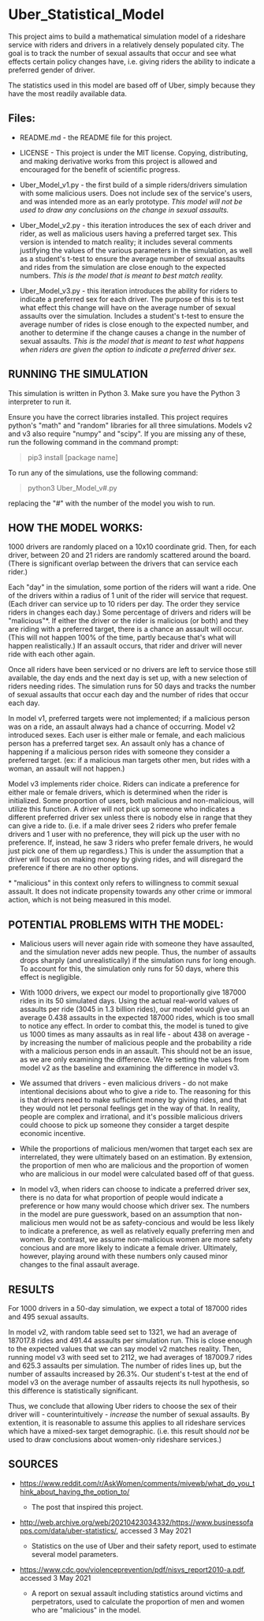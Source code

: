 # Uber_Statistical_Model

This project aims to build a mathematical simulation model of a rideshare service with riders and drivers in a relatively densely populated city. The goal is to track the number of sexual assaults that occur and see what effects certain policy changes have, i.e. giving riders the ability to indicate a preferred gender of driver. 

The statistics used in this model are based off of Uber, simply because they have the most readily available data.

## Files:

- README.md - the README file for this project.

- LICENSE - This project is under the MIT license. Copying, distributing, and making derivative works from this project is allowed and encouraged for the benefit of scientific progress. 

- Uber_Model_v1.py - the first build of a simple riders/drivers simulation with some malicious users. Does not include sex of the service's users, and was intended more as an early prototype. *This model will not be used to draw any conclusions on the change in sexual assaults.*

- Uber_Model_v2.py - this iteration introduces the sex of each driver and rider, as well as malicious users having a preferred target sex. This version is intended to match reality; it includes several comments justifying the values of the various parameters in the simulation, as well as a student's t-test to ensure the average number of sexual assaults and rides from the simulation are close enough to the expected numbers. *This is the model that is meant to best match reality.*

- Uber_Model_v3.py - this iteration introduces the ability for riders to indicate a preferred sex for each driver. The purpose of this is to test what effect this change will have on the average number of sexual assaults over the simulation. Includes a student's t-test to ensure the average number of rides is close enough to the expected number, and another to determine if the change causes a change in the number of sexual assaults. *This is the model that is meant to test what happens when riders are given the option to indicate a preferred driver sex.*


## RUNNING THE SIMULATION

This simulation is written in Python 3. Make sure you have the Python 3 interpreter to run it.

Ensure you have the correct libraries installed. This project requires python's "math" and "random" libraries for all three simulations. Models v2 and v3 also require "numpy" and "scipy". If you are missing any of these, run the following command in the command prompt:

> pip3 install [package name]

To run any of the simulations, use the following command:

> python3 Uber_Model_v#.py

replacing the "#" with the number of the model you wish to run. 


## HOW THE MODEL WORKS:

1000 drivers are randomly placed on a 10x10 coordinate grid. Then, for each driver, between 20 and 21 riders are randomly scattered around the board. (There is significant overlap between the drivers that can service each rider.) 

Each "day" in the simulation, some portion of the riders will want a ride. One of the drivers within a radius of 1 unit of the rider will service that request. (Each driver can service up to 10 riders per day. The order they service riders in changes each day.) Some percentage of drivers and riders will be "malicious"\*. If either the driver or the rider is malicious (or both) and they are riding with a preferred target, there is a chance an assault will occur. (This will not happen 100% of the time, partly because that's what will happen realistically.) If an assault occurs, that rider and driver will never ride with each other again. 

Once all riders have been serviced or no drivers are left to service those still available, the day ends and the next day is set up, with a new selection of riders needing rides. The simulation  runs for 50 days and tracks the number of sexual assaults that occur each day and the number of rides that occur each day.

In model v1, preferred targets were not implemented; if a malicious person was on a ride, an assault always had a chance of occurring. Model v2 introduced sexes. Each user is either male or female, and each malicious person has a preferred target sex. An assault only has a chance of happening if a malicious person rides with someone they consider a preferred target. (ex: if a malicious man targets other men, but rides with a woman, an assault will not happen.) 

Model v3 implements rider choice. Riders can indicate a preference for either male or female drivers, which is determined when the rider is initialized. Some proportion of users, both malicious and non-malicious, will utilize this function. A driver will not pick up someone who indicates a different preferred driver sex unless there is nobody else in range that they can give a ride to. (i.e. if a male driver sees 2 riders who prefer female drivers and 1 user with no preference, they will pick up the user with no preference. If, instead, he saw 3 riders who prefer female drivers, he would just pick one of them up regardless.) This is under the assumption that a driver will focus on making money by giving rides, and will disregard the preference if there are no other options. 

\* "malicious" in this context only refers to willingness to commit sexual assault. It does not indicate propensity towards any other crime or immoral action, which is not being measured in this model. 

## POTENTIAL PROBLEMS WITH THE MODEL:

- Malicious users will never again ride with someone they have assaulted, and the simulation never adds new people. Thus, the number of assaults drops sharply (and unrealistically) if the simulation runs for long enough. To account for this, the simulation only runs for 50 days, where this effect is negligible. 

- With 1000 drivers, we expect our model to proportionally give 187000 rides in its 50 simulated days. Using the actual real-world values of assaults per ride (3045 in 1.3 billion rides), our model would give us an average 0.438 assaults in the expected 187000 rides, which is too small to notice any effect. In order to combat this, the model is tuned to give us 1000 times as many assaults as in real life - about 438 on average - by increasing the number of malicious people and the probability a ride with a malicious person ends in an assault. This should not be an issue, as we are only examining the difference. We're setting the values from model v2 as the baseline and examining the difference in model v3.

- We assumed that drivers - even malicious drivers - do not make intentional decisions about who to give a ride to. The reasoning for this is that drivers need to make sufficient money by giving rides, and that they would not let personal feelings get in the way of that. In reality, people are complex and irrational, and it's possible malicious drivers could choose to pick up someone they consider a target despite economic incentive. 

- While the proportions of malicious men/women that target each sex are interrelated, they were ultimately based on an estimation. By extension, the proportion of men who are malicious and the proportion of women who are malicious in our model were calculated based off of that guess. 

- In model v3, when riders can choose to indicate a preferred driver sex, there is no data for what proportion of people would indicate a preference or how many would choose which driver sex. The numbers in the model are pure guesswork, based on an assumption that non-malicious men would not be as safety-concious and would be less likely to indicate a preference, as well as relatively equally preferring men and women. By contrast, we assume non-malicious women are more safety concious and are more likely to indicate a female driver. Ultimately, however, playing around with these numbers only caused minor changes to the final assault average. 


## RESULTS

For 1000 drivers in a 50-day simulation, we expect a total of 187000 rides and 495 sexual assaults. 

In model v2, with random table seed set to 1321, we had an average of 187017.8 rides and 491.44 assaults per simulation run. This is close enough to the expected values that we can say model v2 matches reality. Then, running model v3 with seed set to 2112, we had averages of 187009.7 rides and 625.3 assaults per simulation. The number of rides lines up, but the number of assaults increased by 26.3%. Our student's t-test at the end of model v3 on the average number of assaults rejects its null hypothesis, so this difference is statistically significant.

Thus, we conclude that allowing Uber riders to choose the sex of their driver will - counterintuitively - *increase* the number of sexual assaults. By extention, it is reasonable to assume this applies to all rideshare services which have a mixed-sex target demographic. (i.e. this result should *not* be used to draw conclusions about women-only rideshare services.)


## SOURCES

- https://www.reddit.com/r/AskWomen/comments/mivewb/what_do_you_think_about_having_the_option_to/
  - The post that inspired this project.

- http://web.archive.org/web/20210423034332/https://www.businessofapps.com/data/uber-statistics/, accessed 3 May 2021
  - Statistics on the use of Uber and their safety report, used to estimate several model parameters.

- https://www.cdc.gov/violenceprevention/pdf/nisvs_report2010-a.pdf, accessed 3 May 2021
  - A report on sexual assault including statistics around victims and perpetrators, used to calculate the proportion of men and women who are "malicious" in the model. 
